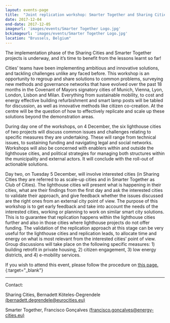 ```yaml
---
layout: events-page
title:  "Joint replication workshop: Smarter Together and Sharing Cities lighthouse cities"
date: 2017-12-04
end-date: 2017-12-05
imageurl: 'images/events/Smarter Together Logo.jpg'
bckimageurl: 'images/events/Smarter Together Logo.jpg'
location: "Brussels, Belgium"
---
```


The implementation phase of the Sharing Cities and Smarter Together projects is underway, and it’s time to benefit from the lessons learnt so far! 

Cities’ teams have been implementing ambitious and innovative solutions, and tackling challenges unlike any faced before. This workshop is an opportunity to regroup and share solutions to common problems, surveying new methods and governance networks that have evolved over the past 18 months in the Covenant of Mayors signatory cities of Munich, Vienna, Lyon, London, Lisbon and Milan. 
Everything from sustainable mobility, to cost and energy effective building refurbishment and smart lamp posts will be tabled for discussion, as well as innovative methods like citizen co-creation. At the centre will be the question of how to effectively replicate and scale up these solutions beyond the demonstration areas.

During day one of the workshops, on 4 December, the six lighthouse cities of two projects will discuss common issues and challenges relating to specific measures they are undertaking. These will range from technical issues, to sustaining funding and navigating legal and social networks. Workshops will also be concerned with enablers within and outside the lighthouse cities, and political strategies for managing both structures within the municipality and external actors. It will conclude with the roll-out of actionable solutions.

Day two, on Tuesday 5 December, will involve interested cities (in Sharing Cities they are referred to as scale-up cities and in Smarter Together as Club of Cities). The lighthouse cities will present what is happening in their cities, what are their findings from the first day and ask the interested cities to validate their approach, and give feedback whether the issues discussed are the right ones from an external city point of view. The purpose of this workshop is to get early feedback and take into account the needs of the interested cities, working or planning to work on similar smart city solutions. This is to guarantee that replication happens within the lighthouse cities further and also in those cities where lighthouse projects do not offer funding. The validation of the replication approach at this stage can be very useful for the lighthouse cities and replication leads, to allocate time and energy on what is most relevant from the interested cities’ point of view. Group discussions will take place on the following specific measures: 1) building retrofit in private housing, 2) citizen engagement, 3) low energy districts, and 4) e-mobility services.

If you wish to attend this event, please follow the procedure on [this page.](http://smarter-together.eu/news/2017-11-07-Call-for-Interested-Cities-Replication-Workshop/){:target="_blank"}
________________________________________

Contact:

Sharing Cities, Bernadett Köteles-Degrendele [(bernadett.degrendele@eurocities.eu)](mailto:bernadett.degrendele@eurocities.eu)

Smarter Together, Francisco Gonçalves [(francisco.goncalves@energy-cities.eu)](mailto:francisco.goncalves@energy-cities.eu)
